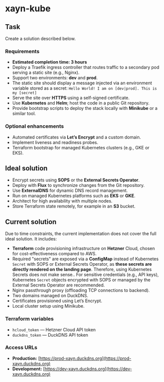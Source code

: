 # xayn-kube

## Task

Create a solution described below.

### Requirements

* **Estimated completion time: 3 hours**
* Deploy a Traefik ingress controller that routes traffic to a secondary pod serving a static site (e.g., Nginx).
* Support two environments: **dev** and **prod**.
* The static site should display a message injected via an environment variable stored as a secret:
  `Hello World! I am on [dev|prod]. This is my [secret]`
* Serve the site over **HTTPS** using a self-signed certificate.
* Use **Kubernetes** and **Helm**; host the code in a public Git repository.
* Provide bootstrap scripts to deploy the stack locally with **Minikube** or a similar tool.

### Optional enhancements

* Automated certificates via **Let’s Encrypt** and a custom domain.
* Implement liveness and readiness probes.
* Terraform bootstrap for managed Kubernetes clusters (e.g., GKE or EKS).

## Ideal solution

* Encrypt secrets using **SOPS** or the **External Secrets Operator**.
* Deploy with **Flux** to synchronize changes from the Git repository.
* Use **ExternalDNS** for dynamic DNS record management.
* Run on managed Kubernetes platforms such as **EKS** or **GKE**.
* Architect for high availability with multiple nodes.
* Store Terraform state remotely, for example in an **S3** bucket.

## Current solution

Due to time constraints, the current implementation does not cover the full ideal solution. It includes:

* **Terraform** code provisioning infrastructure on **Hetzner** Cloud, chosen for cost-effectiveness compared to AWS.
* Required "secrets" are exposed via a **ConfigMap** instead of Kubernetes `Secret` with SOPS or External Secrets Operator, as **these secrets are directly rendered on the landing page**. Therefore, using Kubernetes Secrets does not make sense.. For sensitive credentials (e.g., API keys), Kubernetes `Secret` objects encrypted with SOPS or managed by the External Secrets Operator are recommended.
* Nginx passthrough proxy (offloading TCP connections to backend).
* Two domains managed on DuckDNS.
* Certificates provisioned using Let’s Encrypt.
* Local cluster setup using Minikube.

### Terraform variables

* `hcloud_token` — Hetzner Cloud API token
* `duckdns_token` — DuckDNS API token

### Access URLs

* **Production:** [https://prod-xayn.duckdns.org](https://prod-xayn.duckdns.org)
* **Development:** [https://dev-xayn.duckdns.org](https://dev-xayn.duckdns.org)
